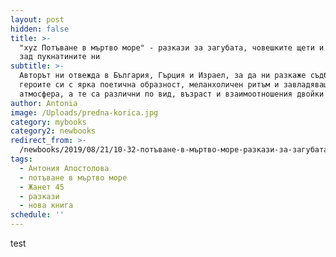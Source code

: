 ```yaml
---
layout: post
hidden: false
title: >-
  "xyz Потъване в мъртво море" - разкази за загубата, човешките щети и светлината
  зад пукнатините ни
subtitle: >-
  Авторът ни отвежда в България, Гърция и Израел, за да ни разкаже съдбите на
  героите си с ярка поетична образност, меланхоличен ритъм и завладяваща
  атмосфера, а те са различни по вид, възраст и взаимоотношения двойки
author: Antonia
image: /Uploads/predna-korica.jpg
category: mybooks
category2: newbooks
redirect_from: >-
  /newbooks/2019/08/21/10-32-потъване-в-мъртво-море-разкази-за-загубата-човешките-щети-и-светлината-зад-пукнатините-ни
tags:
  - Антония Апостолова
  - потъване в мъртво море
  - Жанет 45
  - разкази
  - нова книга
schedule: ''
---
```

test